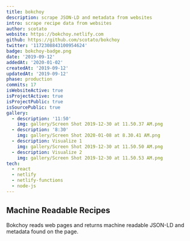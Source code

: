 ```yaml
---
title: bokchoy
description: scrape JSON-LD and metadata from websites
intro: scrape recipe data from websites
author: scotato
website: https://bokchoy.netlify.com
github: https://github.com/scotato/bokchoy
twitter: '1172308843100954624'
badge: bokchoy-badge.png
date: '2019-09-12'
addedAt: '2020-01-02'
createdAt: '2019-09-12'
updatedAt: '2019-09-12'
phase: production
commits: 17
isWebsiteActive: true
isProjectActive: true
isProjectPublic: true
isSourcePublic: true
gallery:
  - description: '11:50'
    img: gallery/Screen Shot 2019-12-30 at 11.50.37 AM.png
  - description: '8:30'
    img: gallery/Screen Shot 2020-01-08 at 8.30.41 AM.png
  - description: Visualize 1
    img: gallery/Screen Shot 2019-12-30 at 11.50.50 AM.png
  - description: Visualize 2
    img: gallery/Screen Shot 2019-12-30 at 11.50.53 AM.png
tech: 
  - react
  - netlify
  - netlify-functions
  - node-js
---
```


## Machine Readable Recipes
Bokchoy reads web pages and returns machine readable JSON-LD and metadata found on the page.
